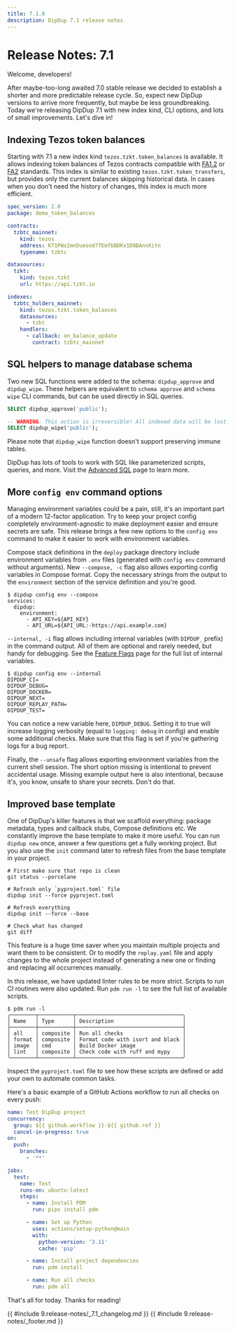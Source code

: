 ```yaml
---
title: 7.1.0
description: DipDup 7.1 release notes
---
```


# Release Notes: 7.1

Welcome, developers!

After maybe-too-long awaited 7.0 stable release we decided to establish a shorter and more predictable release cycle. So, expect new DipDup versions to arrive more frequently, but maybe be less groundbreaking. Today we're releasing DipDup 7.1 with new index kind, CLI options, and lots of small improvements. Let's dive in!

## Indexing Tezos token balances

Starting with 7.1 a new index kind `tezos.tzkt.token_balances` is available. It allows indexing token balances of Tezos contracts compatible with [FA1.2](https://gitlab.com/tzip/tzip/-/blob/master/proposals/tzip-7/README.md) or [FA2](https://gitlab.com/tzip/tzip/-/blob/master/proposals/tzip-12/tzip-12.md) standards. This index is similar to existing `tezos.tzkt.token_transfers`, but provides only the current balances skipping historical data. In cases when you don't need the history of changes, this index is much more efficient.

```yaml [dipdup.yaml]
spec_version: 2.0
package: demo_token_balances

contracts:
  tzbtc_mainnet:
    kind: tezos
    address: KT1PWx2mnDueood7fEmfbBDKx1D9BAnnXitn
    typename: tzbtc

datasources:
  tzkt:
    kind: tezos.tzkt
    url: https://api.tzkt.io

indexes:
  tzbtc_holders_mainnet:
    kind: tezos.tzkt.token_balances
    datasources:
      - tzkt
    handlers:
      - callback: on_balance_update
        contract: tzbtc_mainnet
```

## SQL helpers to manage database schema

Two new SQL functions were added to the schema: `dipdup_approve` and `dipdup_wipe`. These helpers are equivalent to `schema approve` and `schema wipe` CLI commands, but can be used directly in SQL queries.

```sql
SELECT dipdup_approve('public');

-- WARNING: This action is irreversible! All indexed data will be lost!
SELECT dipdup_wipe('public');
```

Please note that `dipdup_wipe` function doesn't support preserving immune tables.

DipDup has lots of tools to work with SQL like parameterized scripts, queries, and more. Visit the [Advanced SQL](../5.advanced/3.sql.md) page to learn more.

## More `config env` command options

Managing environment variables could be a pain, still, it's an important part of a modern 12-factor application. Try to keep your project config completely environment-agnostic to make deployment easier and ensure secrets are safe. This release brings a few new options to the `config env` command to make it easier to work with environment variables.

Compose stack definitions in the `deploy` package directory include environment variables from `.env` files (generated with `config env` command without arguments). New `--compose, -c` flag also allows exporting config variables in Compose format. Copy the necessary strings from the output to the `environment` section of the service definition and you're good.

```shell [Terminal]
$ dipdup config env --compose
services:
  dipdup:
    environment:
      - API_KEY=${API_KEY}
      - API_URL=${API_URL:-https://api.example.com}
```

`--internal, -i` flag allows including internal variables (with `DIPDUP_` prefix) in the command output. All of them are optional and rarely needed, but handy for debugging. See the [Feature Flags](../5.advanced/2.feature-flags.md) page for the full list of internal variables.

```shell [Terminal]
$ dipdup config env --internal
DIPDUP_CI=
DIPDUP_DEBUG=
DIPDUP_DOCKER=
DIPDUP_NEXT=
DIPDUP_REPLAY_PATH=
DIPDUP_TEST=
```

You can notice a new variable here, `DIPDUP_DEBUG`. Setting it to true will increase logging verbosity (equal to `logging: debug` in config) and enable some additional checks. Make sure that this flag is set if you're gathering logs for a bug report.

Finally, the `--unsafe` flag allows exporting environment variables from the current shell session. The short option missing is intentional to prevent accidental usage. Missing example output here is also intentional, because it's, you know, unsafe to share your secrets. Don't do that.

## Improved base template

One of DipDup's killer features is that we scaffold everything: package metadata, types and callback stubs, Compose definitions etc. We constantly improve the base template to make it more useful. You can run `dipdup new` once, answer a few questions get a fully working project. But you also use the `init` command later to refresh files from the base template in your project.

```shell [Terminal]
# First make sure that repo is clean
git status --porcelane

# Refresh only `pyproject.toml` file
dipdup init --force pyproject.toml

# Refresh everything
dipdup init --force --base

# Check what has changed
git diff
```

This feature is a huge time saver when you maintain multiple projects and want them to be consistent. Or to modify the `replay.yaml` file and apply changes to the whole project instead of generating a new one or finding and replacing all occurrences manually.

In this release, we have updated linter rules to be more strict. Scripts to run CI routines were also updated. Run `pdm run -l` to see the full list of available scripts.

```shell
$ pdm run -l
╭────────┬───────────┬──────────────────────────────────╮
│ Name   │ Type      │ Description                      │
├────────┼───────────┼──────────────────────────────────┤
│ all    │ composite │ Run all checks                   │
│ format │ composite │ Format code with isort and black │
│ image  │ cmd       │ Build Docker image               │
│ lint   │ composite │ Check code with ruff and mypy    │
╰────────┴───────────┴──────────────────────────────────╯
```

Inspect the `pyproject.toml` file to see how these scripts are defined or add your own to automate common tasks.

Here's a basic example of a GitHub Actions workflow to run all checks on every push:

```yaml [.github/workflows/test.yml]
name: Test DipDup project
concurrency:
  group: ${{ github.workflow }}-${{ github.ref }}
  cancel-in-progress: true
on:
  push:
    branches:
      - '**'

jobs:
  test:
    name: Test
    runs-on: ubuntu-latest
    steps:
      - name: Install PDM
        run: pipx install pdm

      - name: Set up Python
        uses: actions/setup-python@main
        with:
          python-version: '3.11'
          cache: 'pip'

      - name: Install project dependencies
        run: pdm install

      - name: Run all checks
        run: pdm all
```

That's all for today. Thanks for reading!

{{ #include 9.release-notes/_7.1_changelog.md }}
{{ #include 9.release-notes/_footer.md }}
